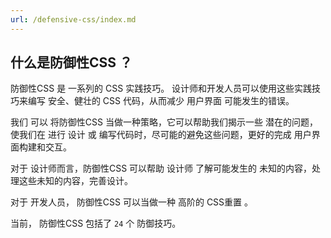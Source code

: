 ```yaml
---
url: /defensive-css/index.md
---
```

## 什么是防御性CSS ？

防御性CSS 是 一系列的 CSS 实践技巧。
设计师和开发人员可以使用这些实践技巧来编写 安全、健壮的 CSS 代码，从而减少 用户界面 可能发生的错误。

我们 可以 将防御性CSS 当做一种策略，它可以帮助我们揭示一些 潜在的问题，
使我们在 进行 设计 或 编写代码时，尽可能的避免这些问题，更好的完成 用户界面构建和交互。

对于 设计师而言，防御性CSS 可以帮助 设计师 了解可能发生的 未知的内容，处理这些未知的内容，完善设计。

对于 开发人员， 防御性CSS 可以当做一种 高阶的 CSS重置 。

当前， 防御性CSS 包括了 `24` 个 防御技巧。
